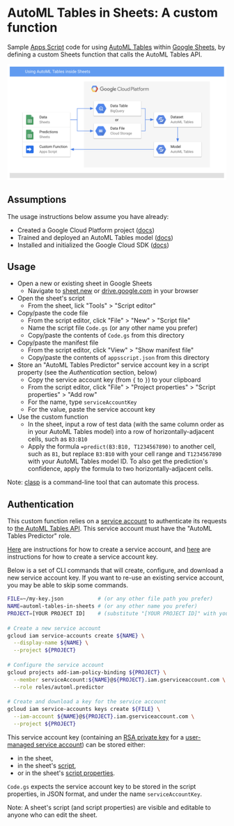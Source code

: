 # AutoML Tables in Sheets: A custom function

Sample
[Apps Script](https://developers.google.com/apps-script/)
code for using
[AutoML Tables](https://cloud.google.com/automl-tables/)
within
[Google Sheets](https://www.google.com/sheets/about/),
by defining a custom Sheets function that calls the AutoML Tables API.

![Architecture Diagram](./architecture_diagram.png)

## Assumptions

The usage instructions below assume you have already:

- Created a Google Cloud Platform project ([docs](https://cloud.google.com/resource-manager/docs/how-to))
- Trained and deployed an AutoML Tables model ([docs](https://cloud.google.com/automl-tables/docs/how-to))
- Installed and initialized the Google Cloud SDK ([docs](https://cloud.google.com/sdk/docs/how-to))

## Usage

- Open a new or existing sheet in Google Sheets
  - Navigate to [sheet.new](https://sheet.new)
  or [drive.google.com](https://drive.google.com) in your browser
- Open the sheet's script
  - From the sheet, lick "Tools" > "Script editor"
- Copy/paste the code file
  - From the script editor, click "File" > "New" > "Script file"
  - Name the script file `Code.gs` (or any other name you prefer)
  - Copy/paste the contents of `Code.gs` from this directory
- Copy/paste the manifest file
  - From the script editor, click "View" > "Show manifest file"
  - Copy/paste the contents of `appsscript.json` from this directory
- Store an "AutoML Tables Predictor" service account key in a script property
  (see the _Authentication_ section, below)
  - Copy the service account key (from `{` to `}`) to your clipboard
  - From the script editor, click
  "File" > "Project properties" > "Script properties" > "Add row"
  - For the name, type `serviceAccountKey`
  - For the value, paste the service account key
- Use the custom function
  - In the sheet, input a row of test data
  (with the same column order as in your AutoML Tables model)
  into a row of horizontally-adjacent cells, such as `B3:B10`
  - Apply the formula `=predict(B3:B10, T1234567890)` to another cell,
  such as `B1`, but replace `B3:B10` with your cell range
  and `T1234567890` with your AutoML Tables model ID.
  To also get the prediction's confidence,
  apply the formula to two horizontally-adjacent cells.

Note:
[clasp](https://github.com/google/clasp)
is a command-line tool that can automate this process.

## Authentication

This custom function relies on a
[service account](https://cloud.google.com/iam/docs/understanding-service-accounts)
to authenticate its requests to
[the AutoML Tables API](https://cloud.google.com/automl-tables/docs/reference/rest/).
This service account must have the "AutoML Tables Predictor" role.

[Here](https://cloud.google.com/iam/docs/creating-managing-service-accounts)
are instructions for how to create a service account, and
[here](https://cloud.google.com/iam/docs/creating-managing-service-account-keys)
are instructions for how to create a service account key.

Below is a set of CLI commands that will create, configure, and download
a new service account key. If you want to re-use an existing service account,
you may be able to skip some commands.

```sh
FILE=~/my-key.json           # (or any other file path you prefer)
NAME=automl-tables-in-sheets # (or any other name you prefer)
PROJECT=[YOUR PROJECT ID]    # (substitute "[YOUR PROJECT ID]" with your GCP project ID)

# Create a new service account
gcloud iam service-accounts create ${NAME} \
  --display-name ${NAME} \
  --project ${PROJECT}

# Configure the service account
gcloud projects add-iam-policy-binding ${PROJECT} \
  --member serviceAccount:${NAME}@${PROJECT}.iam.gserviceaccount.com \
  --role roles/automl.predictor

# Create and download a key for the service account
gcloud iam service-accounts keys create ${FILE} \
  --iam-account ${NAME}@${PROJECT}.iam.gserviceaccount.com \
  --project ${PROJECT}
```


This service account key
(containing an [RSA private key](https://cloud.google.com/iam/docs/understanding-service-accounts#authentication_using_rsa_private_keys)
for a [user-managed service account](https://cloud.google.com/iam/docs/service-accounts#user-managed_service_accounts))
can be stored either:

- in the sheet,
- in the sheet's [script](https://developers.google.com/apps-script/guides/sheets),
- or in the sheet's [script properties](https://developers.google.com/apps-script/reference/properties/properties-service#getScriptProperties()).

`Code.gs` expects the service account key to be stored in the script
properties, in JSON format, and under the name `serviceAccountKey`.

Note: A sheet's script (and script properties) are visible and editable to
anyone who can edit the sheet.
